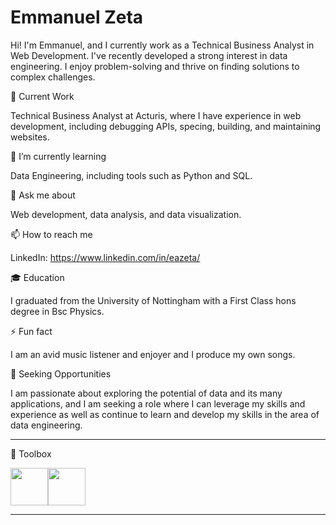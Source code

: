 # Emmanuel Zeta

Hi! I'm Emmanuel, and I currently work as a Technical Business Analyst in Web Development. I've recently developed a strong interest in data engineering. I enjoy problem-solving and thrive on finding solutions to complex challenges.

🔭 Current Work

Technical Business Analyst at Acturis, where I have experience in web development, including debugging APIs, specing, building, and maintaining websites.

🌱 I’m currently learning

Data Engineering, including tools such as Python and SQL.

💬 Ask me about

Web development, data analysis, and data visualization.

📫 How to reach me

LinkedIn: https://www.linkedin.com/in/eazeta/

🎓 Education

I graduated from the University of Nottingham with a First Class hons degree in Bsc Physics.

⚡ Fun fact

I am an avid music listener and enjoyer and I produce my own songs.

🤝 Seeking Opportunities

I am passionate about exploring the potential of data and its many applications, and I am seeking a role where I can leverage my skills and experience as well as continue to learn and develop my skills in the area of data engineering.

---

🧰 Toolbox

<img src="https://cdn.jsdelivr.net/gh/devicons/devicon/icons/python/python-original.svg" width=60px/><img src="https://cdn.jsdelivr.net/gh/devicons/devicon/icons/javascript/javascript-original.svg" width=60px/>


---
